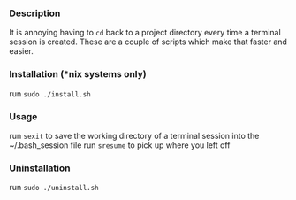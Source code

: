 ### Description
It is annoying having to `cd` back to a project directory every time a terminal session is created.
These are a couple of scripts which make that faster and easier.

### Installation (*nix systems only)
run `sudo ./install.sh`

### Usage
run `sexit` to save the working directory of a terminal session into the ~/.bash_session file
run `sresume` to pick up where you left off

### Uninstallation
run `sudo ./uninstall.sh`